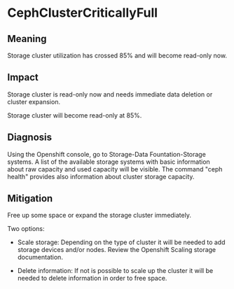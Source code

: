 # CephClusterCriticallyFull

## Meaning

Storage cluster utilization has crossed 85% and will become read-only now.

## Impact

Storage cluster is read-only now and needs immediate data deletion or
 cluster expansion.

Storage cluster will become read-only at 85%.

## Diagnosis

Using the Openshift console, go to Storage-Data Fountation-Storage systems.
A list of the available storage systems with basic information about raw
capacity and used capacity will be visible.
The command "ceph health" provides also information about cluster storage
capacity.

## Mitigation

Free up some space or expand the storage cluster immediately.

Two options:

- Scale storage: Depending on the type of cluster it will be needed to add
storage devices and/or nodes. Review the Openshift Scaling storage
documentation.

- Delete information:
If not is possible to scale up the cluster it will be needed to delete
information in order to free space.
